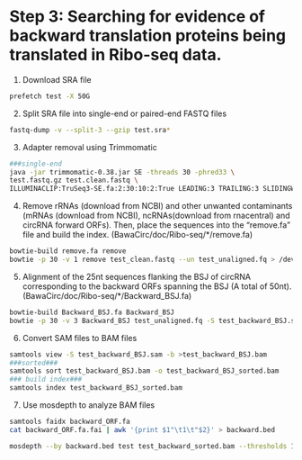 # Step 3: Searching for evidence of backward translation proteins being translated in Ribo-seq data.

1. Download SRA file

```bash
prefetch test -X 50G
```

2. Split SRA file into single-end or paired-end FASTQ files

```bash
fastq-dump -v --split-3 --gzip test.sra*
```

3. Adapter removal using Trimmomatic

```bash
###single-end
java -jar trimmomatic-0.38.jar SE -threads 30 -phred33 \
test.fastq.gz test.clean.fastq \
ILLUMINACLIP:TruSeq3-SE.fa:2:30:10:2:True LEADING:3 TRAILING:3 SLIDINGWINDOW:4:15 MINLEN:25 TOPHRED33
```

4. Remove rRNAs (download from NCBI) and other unwanted contaminants (mRNAs (download from NCBI), ncRNAs(download from rnacentral) and circRNA forward ORFs). Then, place the sequences into the “remove.fa” file and build the index. (BawaCirc/doc/Ribo-seq/*/remove.fa)

```bash
bowtie-build remove.fa remove
bowtie -p 30 -v 1 remove test_clean.fastq --un test_unaligned.fq > /dev/null
```

5. Alignment of the 25nt sequences flanking the BSJ of circRNA corresponding to the backward ORFs spanning the BSJ (A total of 50nt). (BawaCirc/doc/Ribo-seq/*/Backward_BSJ.fa)

```bash
bowtie-build Backward_BSJ.fa Backward_BSJ
bowtie -p 30 -v 3 Backward_BSJ test_unaligned.fq -S test_backward_BSJ.sam
```

6. Convert SAM files to BAM files

```bash
samtools view -S test_backward_BSJ.sam -b >test_backward_BSJ.bam
###sorted###
samtools sort test_backward_BSJ.bam -o test_backward_BSJ_sorted.bam
### build index###
samtools index test_backward_BSJ_sorted.bam
```

7. Use mosdepth to analyze BAM files

```bash
samtools faidx backward_ORF.fa
cat backward_ORF.fa.fai | awk '{print $1"\t1\t"$2}' > backward.bed

mosdepth --by backward.bed test test_backward_sorted.bam --thresholds 1,2,5,10
```

